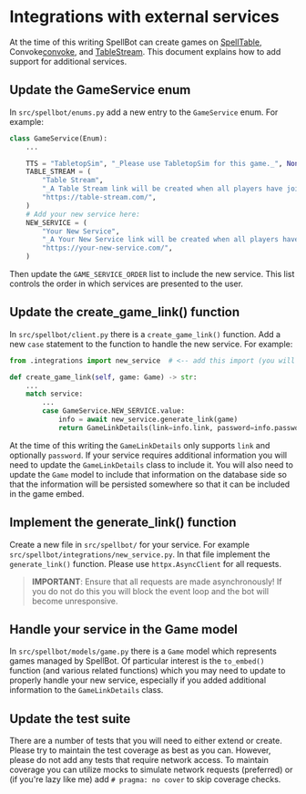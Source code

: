 # Integrations with external services

At the time of this writing SpellBot can create games on [SpellTable][spelltable], Convoke[convoke], and [TableStream][tablestream]. This document explains how to add support for additional services.

## Update the GameService enum

In `src/spellbot/enums.py` add a new entry to the `GameService` enum. For example:

```python
class GameService(Enum):
    ...

    TTS = "TabletopSim", "_Please use TabletopSim for this game._", None
    TABLE_STREAM = (
        "Table Stream",
        "_A Table Stream link will be created when all players have joined._",
        "https://table-stream.com/",
    )
    # Add your new service here:
    NEW_SERVICE = (
        "Your New Service",
        "_A Your New Service link will be created when all players have joined._",
        "https://your-new-service.com/",
    )
```

Then update the `GAME_SERVICE_ORDER` list to include the new service. This list controls the order in which services are presented to the user.

## Update the create_game_link() function

In `src/spellbot/client.py` there is a `create_game_link()` function. Add a new `case` statement to the function to handle the new service. For example:

```python
from .integrations import new_service  # <-- add this import (you will need to create this)

def create_game_link(self, game: Game) -> str:
    ...
    match service:
        ...
        case GameService.NEW_SERVICE.value:
            info = await new_service.generate_link(game)
            return GameLinkDetails(link=info.link, password=info.password)
```

At the time of this writing the `GameLinkDetails` only supports `link` and optionally `password`. If your service requires additional information you will need to update the `GameLinkDetails` class to include it. You will also need to update the `Game` model to include that information on the database side so that the information will be persisted somewhere so that it can be included in the game embed.

## Implement the generate_link() function

Create a new file in `src/spellbot/` for your service. For example `src/spellbot/integrations/new_service.py`. In that file implement the `generate_link()` function. Please use `httpx.AsyncClient` for all requests.

> **IMPORTANT**: Ensure that all requests are made asynchronously! If you do not do this you will block the event loop and the bot will become unresponsive.

## Handle your service in the Game model

In `src/spellbot/models/game.py` there is a `Game` model which represents games managed by SpellBot. Of particular interest is the `to_embed()` function (and various related functions) which you may need to update to properly handle your new service, especially if you added additional information to the `GameLinkDetails` class.

## Update the test suite

There are a number of tests that you will need to either extend or create. Please try to maintain the test coverage as best as you can. However, please do not add any tests that require network access. To maintain coverage you can utilize mocks to simulate network requests (preferred) or (if you're lazy like me) add `# pragma: no cover` to skip coverage checks.

[convoke]: https://www.convoke.games/
[spelltable]: https://spelltable.wizards.com/
[tablestream]: https://table-stream.com/
